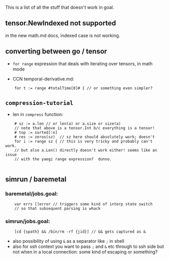 This is a list of all the stuff that doesn't work in goal.

## tensor.NewIndexed not supported

in the new math.md docs, indexed case is not working.

## converting between go / tensor

* `for range` expression that deals with iterating over tensors, in math mode

* CCN temporal-derivative.md: 

```
    for t := range #totalTime[0]# { // or something even simpler?
```

## `compression-tutorial`

* len in `compress` function:

```Goal
    # sz := a.len // or len(a) or a.size or size(a)
    // note that above is a tensor.Int b/c everything is a tensor!
    # top := sorted[:n]
    # res := zeros(sz)  // sz here should absolutely work; doesn't
    for i := range sz { // this is very tricky and probably can't work.
    // but also a.Len() directly doesn't work either! seems like an issue
    // with the yaegi range expression?  dunno.
```

```Goal
```


## simrun / baremetal

### baremetal/jobs.goal:
```Goal
    var errs []error // triggers some kind of interp state switch
    // so that subsequent parsing is whack
``` 

### simrun/jobs.goal:

```Goal
    [cd {spath} && /bin/rm -rf {jid}] // && gets captured as &
```

* also possibility of using `&` as a separator like `;` in shell
* also for ssh context you want to pass `;` and `&` etc through to ssh side
but not when in a local connection: some kind of escaping or something?


